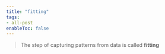 ```yaml
---
title: "fitting"
tags:
- all-post
enableToc: false
---
```


> The step of capturing patterns from data is called **fitting**